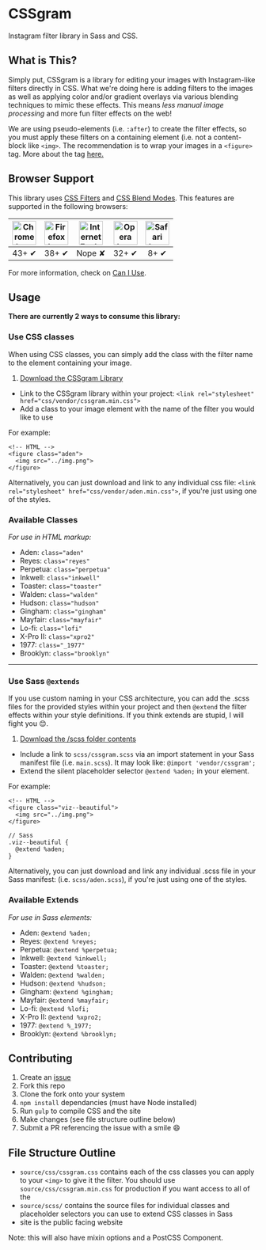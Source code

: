 # CSSgram

Instagram filter library in Sass and CSS.

## What is This?

Simply put, CSSgram is a library for editing your images with Instagram-like filters directly in CSS. What we're doing here is adding filters to the images as well as applying color and/or gradient overlays via various blending techniques to mimic these effects. This means *less manual image processing* and more fun filter effects on the web!

We are using pseudo-elements (i.e. `:after`) to create the filter effects, so you must apply these filters on a containing element (i.e. not a content-block like `<img>`. The recommendation is to wrap your images in a `<figure>` tag. More about the tag [here.](https://developer.mozilla.org/en-US/docs/Web/HTML/Element/figure)

## Browser Support

This library uses [CSS Filters](https://developer.mozilla.org/en-US/docs/Web/CSS/filter) and [CSS Blend Modes](https://css-tricks.com/basics-css-blend-modes/). This features are supported in the following browsers:

| <img src="http://i.imgur.com/dJC1GUv.png" width="48px" height="48px" alt="Chrome logo"> | <img src="http://i.imgur.com/o1m5RcQ.png" width="48px" height="48px" alt="Firefox logo"> | <img src="http://i.imgur.com/8h3iz5H.png" width="48px" height="48px" alt="Internet Explorer logo"> | <img src="http://i.imgur.com/iQV4nmJ.png" width="48px" height="48px" alt="Opera logo"> | <img src="http://i.imgur.com/j3tgNKJ.png" width="48px" height="48px" alt="Safari logo"> |
|:---:|:---:|:---:|:---:|:---:|
| 43+ ✔ | 38+ ✔ | Nope ✘ | 32+ ✔ | 8+ ✔ |

For more information, check on [Can I Use](http://caniuse.com/).

## Usage

**There are currently 2 ways to consume this library:**

### Use CSS classes

When using CSS classes, you can simply add the class with the filter name to the element containing your image.

  1. [Download the CSSgram Library](https://raw.githubusercontent.com/una/CSSgram/master/source/css/cssgram.min.css)
  * Link to the CSSgram library within your project:
    `<link rel="stylesheet" href="css/vendor/cssgram.min.css">`
  * Add a class to your image element with the name of the filter you would like to use

For example:

```
<!-- HTML -->
<figure class="aden">
  <img src="../img.png">
</figure>
```

Alternatively, you can just download and link to any individual css file:
`<link rel="stylesheet" href="css/vendor/aden.min.css">`, if you're just using one of the styles.

### Available Classes

_For use in HTML markup:_

*   Aden: `class="aden"`
*   Reyes: `class="reyes"`
*   Perpetua: `class="perpetua"`
*   Inkwell: `class="inkwell"`
*   Toaster: `class="toaster"`
*   Walden: `class="walden"`
*   Hudson: `class="hudson"`
*   Gingham: `class="gingham"`
*   Mayfair: `class="mayfair"`
*   Lo-fi: `class="lofi"`
*   X-Pro II: `class="xpro2"`
*   1977: `class="_1977"`
*   Brooklyn: `class="brooklyn"`

* * *

### Use Sass `@extends`

If you use custom naming in your CSS architecture, you can add the .scss files for the provided styles within your project and then `@extend` the filter effects within your style definitions. If you think extends are stupid, I will fight you 😊.

1. [Download the /scss folder contents](https://github.com/una/CSSgram/tree/master/source/scss)
* Include a link to `scss/cssgram.scss` via an import statement in your Sass manifest file (i.e. `main.scss`). It may look like: `@import 'vendor/cssgram';`
* Extend the silent placeholder selector `@extend %aden;` in your element.

For example:

```
<!-- HTML -->
<figure class="viz--beautiful">
  <img src="../img.png">
</figure>
```

```
// Sass
.viz--beautiful {
  @extend %aden;
}
```

Alternatively, you can just download and link any individual .scss file in your Sass manifest:
(i.e. `scss/aden.scss`), if you're just using one of the styles.

### Available Extends

_For use in Sass elements:_

*   Aden: `@extend %aden;`
*   Reyes: `@extend %reyes;`
*   Perpetua: `@extend %perpetua;`
*   Inkwell: `@extend %inkwell;`
*   Toaster: `@extend %toaster;`
*   Walden: `@extend %walden;`
*   Hudson: `@extend %hudson;`
*   Gingham: `@extend %gingham;`
*   Mayfair: `@extend %mayfair;`
*   Lo-fi: `@extend %lofi;`
*   X-Pro II: `@extend %xpro2;`
*   1977: `@extend %_1977;`
*   Brooklyn: `@extend %brooklyn;`

## Contributing

1. Create an [issue](https://github.com/una/CSSgram/issues)
1. Fork this repo
2. Clone the fork onto your system
3. `npm install` dependancies (must have Node installed)
4. Run `gulp` to compile CSS and the site
5. Make changes (see file structure outline below)
6. Submit a PR referencing the issue with a smile :smile:

## File Structure Outline

- `source/css/cssgram.css` contains each of the css classes you can apply to your `<img>` to give it the filter. You should use `source/css/cssgram.min.css` for production if you want access to all of the
- `source/scss/` contains the source files for individual classes and placeholder selectors you can use to extend CSS classes in Sass
- site is the public facing website

Note: this will also have mixin options and a PostCSS Component.